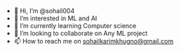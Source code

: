- 👋 Hi, I’m @sohail004
- 👀 I’m interested in ML and AI
- 🌱 I’m currently learning Computer science 
- 💞️ I’m looking to collaborate on Any ML project
- 📫 How to reach me on sohailkarimkhugno@gmail.com

<!---
sohail004/sohail004 is a ✨ special ✨ repository because its `README.md` (this file) appears on your GitHub profile.
You can click the Preview link to take a look at your changes.
--->
